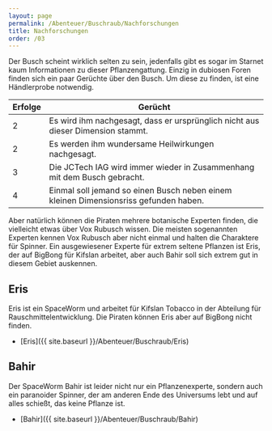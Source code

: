 ```yaml
---
layout: page
permalink: /Abenteuer/Buschraub/Nachforschungen
title: Nachforschungen
order: /03
---
```


Der Busch scheint wirklich selten zu sein, jedenfalls gibt es sogar im Starnet kaum Informationen zu dieser Pflanzengattung. Einzig in dubiosen Foren finden sich ein paar Gerüchte über den Busch. Um diese zu finden, ist eine Händlerprobe notwendig.

<table>
<thead>
<tr><th>Erfolge</th><th>Gerücht</th></tr>
</thead>
<tbody>
<tr><td>2</td><td>Es wird ihm nachgesagt, dass er ursprünglich nicht aus dieser Dimension stammt.</td></tr>
<tr><td>2</td><td>Es werden ihm wundersame Heilwirkungen nachgesagt.</td></tr>
<tr><td>3</td><td>Die JCTech IAG wird immer wieder in Zusammenhang mit dem Busch gebracht.</td></tr>
<tr><td>4</td><td>Einmal soll jemand so einen Busch neben einem kleinen Dimensionsriss gefunden haben.</td></tr>
</tbody>
</table>

Aber natürlich können die Piraten mehrere botanische Experten finden, die vielleicht etwas über Vox Rubusch wissen. Die meisten sogenannten Experten kennen Vox Rubusch aber nicht einmal und halten die Charaktere für Spinner. Ein ausgewiesener Experte für extrem seltene Pflanzen ist Eris, der auf BigBong für Kifslan arbeitet, aber auch Bahir soll sich extrem gut in diesem Gebiet auskennen.

## Eris

Eris ist ein SpaceWorm und arbeitet für Kifslan Tobacco in der Abteilung für Rauschmittelentwicklung. Die Piraten können Eris aber auf BigBong nicht finden.

- [Eris]({{ site.baseurl }}/Abenteuer/Buschraub/Eris)

## Bahir

Der SpaceWorm Bahir ist leider nicht nur ein Pflanzenexperte, sondern auch ein paranoider Spinner, der am anderen Ende des Universums lebt und auf alles schießt, das keine Pflanze ist.

- [Bahir]({{ site.baseurl }}/Abenteuer/Buschraub/Bahir)
